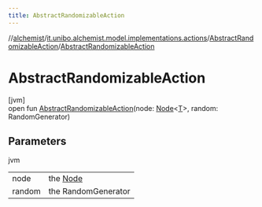 ```yaml
---
title: AbstractRandomizableAction
---
```

//[alchemist](../../../index.html)/[it.unibo.alchemist.model.implementations.actions](../index.html)/[AbstractRandomizableAction](index.html)/[AbstractRandomizableAction](-abstract-randomizable-action.html)



# AbstractRandomizableAction



[jvm]\
open fun [AbstractRandomizableAction](-abstract-randomizable-action.html)(node: [Node](../../it.unibo.alchemist.model.interfaces/-node/index.html)<[T](../../it.unibo.alchemist.model.implementations.reactions/-chemical-reaction/index.html)>, random: RandomGenerator)



## Parameters


jvm

| | |
|---|---|
| node | the [Node](../../it.unibo.alchemist.model.interfaces/-node/index.html) |
| random | the RandomGenerator |




